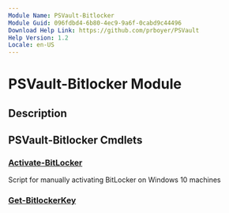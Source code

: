 ```yaml
---
Module Name: PSVault-Bitlocker
Module Guid: 096fdbd4-6b80-4ec9-9a6f-0cabd9c44496
Download Help Link: https://github.com/prboyer/PSVault
Help Version: 1.2
Locale: en-US
---
```

# PSVault-Bitlocker Module
## Description
## PSVault-Bitlocker Cmdlets
### [Activate-BitLocker](Docs/Activate-BitLocker.md)
Script for manually activating BitLocker on Windows 10 machines
### [Get-BitlockerKey](Docs/Get-BitlockerKey.md)
